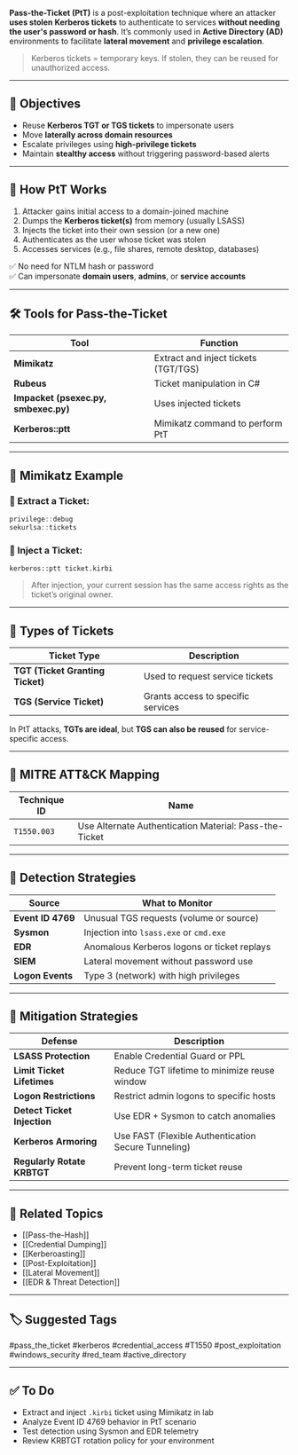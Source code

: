 **Pass-the-Ticket (PtT)** is a post-exploitation technique where an attacker **uses stolen Kerberos tickets** to authenticate to services **without needing the user's password or hash**. It’s commonly used in **Active Directory (AD)** environments to facilitate **lateral movement** and **privilege escalation**.

> Kerberos tickets = temporary keys. If stolen, they can be reused for unauthorized access.

---

## 🎯 Objectives

- Reuse **Kerberos TGT or TGS tickets** to impersonate users
- Move **laterally across domain resources**
- Escalate privileges using **high-privilege tickets**
- Maintain **stealthy access** without triggering password-based alerts

---

## 🧱 How PtT Works

1. Attacker gains initial access to a domain-joined machine
2. Dumps the **Kerberos ticket(s)** from memory (usually LSASS)
3. Injects the ticket into their own session (or a new one)
4. Authenticates as the user whose ticket was stolen
5. Accesses services (e.g., file shares, remote desktop, databases)

✅ No need for NTLM hash or password  
✅ Can impersonate **domain users**, **admins**, or **service accounts**

---

## 🛠 Tools for Pass-the-Ticket

| Tool             | Function                               |
|------------------|----------------------------------------|
| **Mimikatz**      | Extract and inject tickets (TGT/TGS)   |
| **Rubeus**        | Ticket manipulation in C#              |
| **Impacket (psexec.py, smbexec.py)** | Uses injected tickets |
| **Kerberos::ptt** | Mimikatz command to perform PtT        |

---

## 📘 Mimikatz Example

### 🧵 Extract a Ticket:
```powershell
privilege::debug
sekurlsa::tickets
```

### 💉 Inject a Ticket:
```
kerberos::ptt ticket.kirbi
```

> After injection, your current session has the same access rights as the ticket’s original owner.

---

## 🔑 Types of Tickets

|Ticket Type|Description|
|---|---|
|**TGT (Ticket Granting Ticket)**|Used to request service tickets|
|**TGS (Service Ticket)**|Grants access to specific services|

In PtT attacks, **TGTs are ideal**, but **TGS can also be reused** for service-specific access.

---

## 🧠 MITRE ATT&CK Mapping

|Technique ID|Name|
|---|---|
|`T1550.003`|Use Alternate Authentication Material: Pass-the-Ticket|

---

## 🧩 Detection Strategies

|Source|What to Monitor|
|---|---|
|**Event ID 4769**|Unusual TGS requests (volume or source)|
|**Sysmon**|Injection into `lsass.exe` or `cmd.exe`|
|**EDR**|Anomalous Kerberos logons or ticket replays|
|**SIEM**|Lateral movement without password use|
|**Logon Events**|Type 3 (network) with high privileges|

---

## 🔐 Mitigation Strategies

|Defense|Description|
|---|---|
|**LSASS Protection**|Enable Credential Guard or PPL|
|**Limit Ticket Lifetimes**|Reduce TGT lifetime to minimize reuse window|
|**Logon Restrictions**|Restrict admin logons to specific hosts|
|**Detect Ticket Injection**|Use EDR + Sysmon to catch anomalies|
|**Kerberos Armoring**|Use FAST (Flexible Authentication Secure Tunneling)|
|**Regularly Rotate KRBTGT**|Prevent long-term ticket reuse|

---

## 🔗 Related Topics

- [[Pass-the-Hash]]
- [[Credential Dumping]]
- [[Kerberoasting]]
- [[Post-Exploitation]]
- [[Lateral Movement]]
- [[EDR & Threat Detection]]

---

## 🏷 Suggested Tags

#pass_the_ticket #kerberos #credential_access #T1550 #post_exploitation #windows_security #red_team #active_directory

---

## ✅ To Do

-  Extract and inject `.kirbi` ticket using Mimikatz in lab
-  Analyze Event ID 4769 behavior in PtT scenario
-  Test detection using Sysmon and EDR telemetry
-  Review KRBTGT rotation policy for your environment

